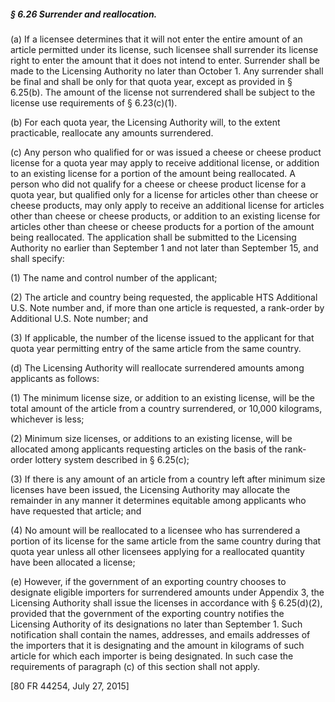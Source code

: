 ##### § 6.26 Surrender and reallocation. #####

(a) If a licensee determines that it will not enter the entire amount of an article permitted under its license, such licensee shall surrender its license right to enter the amount that it does not intend to enter. Surrender shall be made to the Licensing Authority no later than October 1. Any surrender shall be final and shall be only for that quota year, except as provided in § 6.25(b). The amount of the license not surrendered shall be subject to the license use requirements of § 6.23(c)(1).

(b) For each quota year, the Licensing Authority will, to the extent practicable, reallocate any amounts surrendered.

(c) Any person who qualified for or was issued a cheese or cheese product license for a quota year may apply to receive additional license, or addition to an existing license for a portion of the amount being reallocated. A person who did not qualify for a cheese or cheese product license for a quota year, but qualified only for a license for articles other than cheese or cheese products, may only apply to receive an additional license for articles other than cheese or cheese products, or addition to an existing license for articles other than cheese or cheese products for a portion of the amount being reallocated. The application shall be submitted to the Licensing Authority no earlier than September 1 and not later than September 15, and shall specify:

(1) The name and control number of the applicant;

(2) The article and country being requested, the applicable HTS Additional U.S. Note number and, if more than one article is requested, a rank-order by Additional U.S. Note number; and

(3) If applicable, the number of the license issued to the applicant for that quota year permitting entry of the same article from the same country.

(d) The Licensing Authority will reallocate surrendered amounts among applicants as follows:

(1) The minimum license size, or addition to an existing license, will be the total amount of the article from a country surrendered, or 10,000 kilograms, whichever is less;

(2) Minimum size licenses, or additions to an existing license, will be allocated among applicants requesting articles on the basis of the rank-order lottery system described in § 6.25(c);

(3) If there is any amount of an article from a country left after minimum size licenses have been issued, the Licensing Authority may allocate the remainder in any manner it determines equitable among applicants who have requested that article; and

(4) No amount will be reallocated to a licensee who has surrendered a portion of its license for the same article from the same country during that quota year unless all other licensees applying for a reallocated quantity have been allocated a license;

(e) However, if the government of an exporting country chooses to designate eligible importers for surrendered amounts under Appendix 3, the Licensing Authority shall issue the licenses in accordance with § 6.25(d)(2), provided that the government of the exporting country notifies the Licensing Authority of its designations no later than September 1. Such notification shall contain the names, addresses, and emails addresses of the importers that it is designating and the amount in kilograms of such article for which each importer is being designated. In such case the requirements of paragraph (c) of this section shall not apply.

[80 FR 44254, July 27, 2015]